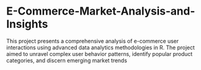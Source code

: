 # E-Commerce-Market-Analysis-and-Insights
This project presents a comprehensive analysis of e-commerce user interactions using advanced data analytics methodologies in R. The project aimed to unravel complex user behavior patterns, identify popular product categories, and discern emerging market trends
